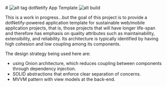 #&nbsp;![alt tag](http://dotnetify.net/content/images/greendot.png) dotNetify App Template
![alt build](https://ci.appveyor.com/api/projects/status/github/dsuryd/dotnetify?svg=true)

This is a work in progress...but the goal of this project is to provide a dotNetify-powered application template for sustainable web/mobile application projects, that is, those projects that will have longer life-span and therefore has emphasis on quality attributes such as maintainability, extensibility, and reliability.  Its architecture is typically identified by having high cohesion and low coupling among its components.

The design strategy being used here are:
- using Onion architecture, which reduces coupling between components through dependency injection.
- SOLID abstractions that enforce clear separation of concerns.
- MVVM pattern with view models at the back-end.



